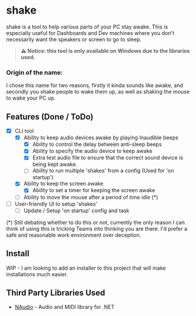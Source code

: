 # shake

shake is a tool to help various parts of your PC stay awake. This is especially useful for Dashboards and Dev machines where you don't necessarily want the speakers or screen to go to sleep.

> **:warning: Notice: this tool is only available on Windows due to the libraries used.**

### Origin of the name:
I chose this name for two reasons, firstly it kinda sounds like awake, and secondly you shake people to wake them up, as well as shaking the mouse to wake your PC up.

## Features (Done / ToDo)

- [x] CLI tool
    - [x] Ability to keep audio devices awake by playing Inaudible beeps
        - [x] Ability to control the delay between anti-sleep beeps
        - [x] Ability to specify the audio device to keep awake
        - [x] Extra test audio file to ensure that the correct sound device is being kept awake.
        - [ ] Ability to run multiple 'shakes' from a config (Used for 'on startup')
    - [x] Ability to keep the screen awake
		- [x] Ability to set a timer for keeping the screen awake
    - [ ] Ability to move the mouse after a period of time idle (*)
- [ ] User-friendly UI to setup 'shakes'
    - [ ] Update / Setup 'on startup' config and task

(*) Still debating whether to do this or not, currently the only reason I can think of using this is tricking Teams into thinking you are there. I'd prefer a safe and reasonable work environment over deception.

## Install

WIP - I am looking to add an installer to this project that will make installations much easier. 

## Third Party Libraries Used

- [NAudio](https://github.com/naudio/NAudio) - Audio and MIDI library for .NET
